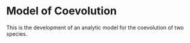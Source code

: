# Model of Coevolution
This is the development of an analytic model for the coevolution of two species.
